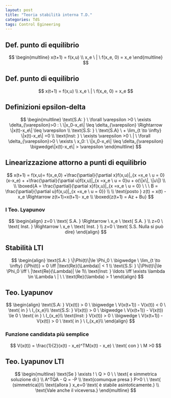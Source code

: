 ```yaml
---
layout: post
title: "Teoria stabilità interna T.D."
categories: TdS
tags: Control Egineering
---
```

## Def. punto di equilibrio

$$
\begin{multline}
x(t+1) = f(x,u) \\
x_e \ | \  f(x_e, 0) = x_e
\end{multline}
$$

<!--excerpt-->
## Def. punto di equilibrio

$$
x(t+1) = f(x,u) \\
x_e \ | \  f(x_e, 0) = x_e
$$

## Definizioni epsilon-delta

$$
\begin{multline}
\text{S.A: } \ \forall \varepsilon >0 \ \exists \delta_{\varepsilon}>0 : \ \|x_0-x_e\| \leq \delta_{\varepsilon} \Rightarrow \|x(t)-x_e\| \leq \varepsilon \\
\text{S.S: } \ \text{S.A} \ + \lim_{t \to \infty} \|x(t)-x_e\| =0 \\ 
\text{Inst: } \ \exists \varepsilon >0 \ | \ \forall \delta_{\varepsilon}>0 \ \exists \ x_0: \ \|x_0-x_e\| \leq \delta_{\varepsilon} \bigwedge\|x(t)-x_e\| > \varepsilon
\end{multline}
$$

## Linearizzazione attorno a punti di equilibrio

$$
x(t+1) = f(x,u)= f(x_e,0) +\frac{\partial}{\partial x}f(x,u)|_{x =x_e \ u = 0}(x-x_e) + +\frac{\partial}{\partial u}f(x,u)|_{x =x_e \ u = 0}u + o(\|x\|, \|u\|) \\  \\
\boxed{A = \frac{\partial}{\partial x}f(x,u)|_{x =x_e \ u = 0} \ \ \ B = \frac{\partial}{\partial u}f(x,u)|_{x =x_e \ u = 0}} \\ \\
\text{posto } z(t) = x(t) - x_e \Rightarrow z(t+1)=x(t+1)- x_e \\ 
\boxed{z(t+1) = Az + Bu}
$$

### I Teo. Lyapunov

$$
\begin{align}
z=0 \ \text{ S.A. } \Rightarrow \ x_e  \ \text{ S.A. }  \\
z=0 \ \text{ Inst. } \Rightarrow \ x_e  \ \text{ Inst. } \\
z=0 \ \text{ S.S. Nulla si può dire} 
\end{align}
$$

## Stabilità LTI

$$
\begin{align}
\text{S.A: } \|\Phi(t)\|\le \Phi_0 \ \bigwedge \ \lim_{t \to \infty} {\Phi(t)} = 0  \iff |\text{Re}(\Lambda)| < 1 \\
 \text{S.S: } \|\Phi(t)\|\le \Phi_0 \iff \ |\text{Re}(\Lambda)| \le 1\\ 
\text{Inst: } \ldots \iff \exists \lambda \in \Lambda \ | \ \ \text{Re}(\lambda) > 1
\end{align}
$$

## Teo. Lyapunov

$$
\begin{align}
\text{S.A: } V(x(t)) > 0 \ \bigwedge \ V(x(t+1)) - V(x(t)) < 0 \ \text{ in } \ I_{x_e}\\
 \text{S.S: } V(x(t)) > 0 \ \bigwedge \ V(x(t+1)) - V(x(t)) \le 0 \ \text{ in } \ I_{x_e}\\ 
\text{Inst: } V(x(t)) > 0 \ \bigwedge \ V(x(t+1)) - V(x(t)) > 0 \ \text{ in } \ I_{x_e}\\
\end{align}
$$

### Funzione candidata più semplice

$$
V(x(t)) = \frac{1}{2}(x(t) - x_e)^TM(x(t) - x_e) \ \text{ con } \ M >0
$$

## Teo. Lyapunov LTI

$$
\begin{multline}
\text{Se } \exists ! \ Q > 0 \ \ \text{    e simmetrica soluzione di:} \\
A^TQA - Q = -P \\
\text{comunque presa } P>0 \ \ \text{  (simmetrica)}\\
\text{allora } x_e=0 \text{ è stabile asintoticamente.} \\
\text{Vale anche il viceversa.}
\end{multline}
$$


